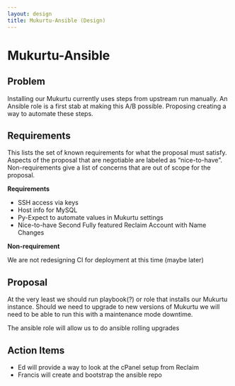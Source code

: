 ```yaml
---
layout: design
title: Mukurtu-Ansible (Design)
---
```


# Mukurtu-Ansible

## Problem

Installing our Mukurtu currently uses steps from upstream run manually. An Ansible role is a first stab at making this A/B possible. Proposing creating a way to automate these steps.

## Requirements

This lists the set of known requirements for what the proposal must satisfy. Aspects of the proposal that are negotiable are labeled as “nice-to-have”. Non-requirements give a list of concerns that are out of scope for the proposal.

**Requirements**

* SSH access via keys
* Host info for MySQL
* Py-Expect to automate values in Mukurtu settings
* Nice-to-have Second Fully featured Reclaim Account with Name Changes

**Non-requirement**

We are not redesigning CI for deployment at this time (maybe later)

## Proposal

At the very least we should run playbook(?) or role that installs our Mukurtu instance. Should we need to upgrade to new versions of Mukurtu we will need to be able to run this with a maintenance mode downtime. 

The ansible role will allow us to do ansible rolling upgrades

## Action Items

* Ed will provide a way to look at the cPanel setup from Reclaim 
* Francis will create and bootstrap the ansible repo
